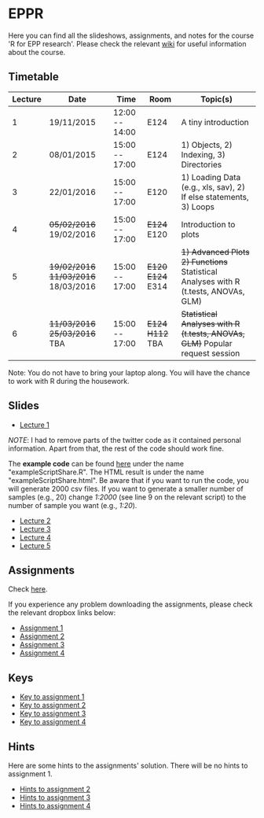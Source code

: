 # EPPR

Here you can find all the slideshows, assignments, and notes for the course 'R for EPP research'.
Please check the relevant [wiki](https://github.com/AngelosPsy/EPPR/wiki) for useful information
about the course.

## Timetable

| Lecture | Date           | Time              | Room | Topic(s)                                         |
|---------|----------------|-------------------|------|--------------------------------------------------|
| 1       |  19/11/2015    |  12:00 -- 14:00   | E124 |A tiny introduction                               |
| 2       |  08/01/2015    |  15:00 -- 17:00   | E124 |1) Objects, 2) Indexing, 3) Directories           | 
| 3       |  22/01/2016    |  15:00 -- 17:00   | E120 |1) Loading Data (e.g., xls, sav), 2) If else statements, 3) Loops        |
| 4       |  ~~05/02/2016~~   19/02/2016 |  15:00 -- 17:00   | ~~E124~~ E120 |Introduction to plots                             |  
| 5       |  ~~19/02/2016    11/03/2016~~ 18/03/2016 |  15:00 -- 17:00   | ~~E120 E124~~  E314 | ~~1) Advanced Plots 2) Functions~~ Statistical Analyses with R (t.tests, ANOVAs, GLM)                     |	
| 6       |  ~~11/03/2016  25/03/2016~~ TBA  |  15:00 -- 17:00   | ~~E124 H112~~ TBA| ~~Statistical Analyses with R (t.tests, ANOVAs, GLM)~~ Popular request session|

Note: You do not have to bring your laptop along. You will
have the chance to work with R during the housework.

## Slides
* [Lecture 1](http://htmlpreview.github.io/?https://github.com/AngelosPsy/EPPR/blob/master/Lecture1/index.html)

*NOTE*: I had to remove parts of the twitter code as it contained personal information. Apart from that,
the rest of the code should work fine.

The **example code** can be found [here](https://github.com/AngelosPsy/EPPR/tree/master/Lecture1) under the name "exampleScriptShare.R". The HTML result is under the name "exampleScriptShare.html". Be aware that if you want to run the code, you will generate 2000 csv files. If you want to generate a smaller number of samples (e.g., 20) change *1:2000* (see line 9 on the relevant script) to the number of sample you want (e.g., *1:20*).

* [Lecture 2](http://htmlpreview.github.io/?https://github.com/AngelosPsy/EPPR/blob/master/Lecture2/index.html)
* [Lecture 3](http://htmlpreview.github.io/?https://github.com/AngelosPsy/EPPR/blob/master/Lecture3/index.html)
* [Lecture 4](http://htmlpreview.github.io/?https://github.com/AngelosPsy/EPPR/blob/master/Lecture4/index.html)  
* [Lecture 5](http://htmlpreview.github.io/?https://github.com/AngelosPsy/EPPR/blob/master/Lecture4/index.html)  
  
## Assignments
Check [here](https://github.com/AngelosPsy/EPPR/tree/master/Assignments).

If you experience any problem downloading the assignments, please check the relevant
dropbox links below:

* [Assignment 1](https://www.dropbox.com/sh/1blgxvlvml1voot/AAB-N2Dyd2Un3tDMIeEOkSDma?dl=0)
* [Assignment 2](https://www.dropbox.com/sh/puemzorw8m08ifv/AAD-OgzLdOpbt8vZiz2XB_2ua?dl=0)
* [Assignment 3](https://www.dropbox.com/sh/fiuuqu98g730eu5/AAAvNxsx8eXqw-XkEFKNQ1xra?dl=0)
* [Assignment 4](https://www.dropbox.com/s/dnnpw2yuws761re/assignmentW5.html?dl=0)

## Keys

* [Key to assignment 1](https://www.dropbox.com/sh/qni57xc0ecetmse/AAAGBQEUp6mzz0-goEfXE4kFa?dl=0)
* [Key to assignment 2](https://www.dropbox.com/sh/x0y69gg9sspky1f/AABAliE7D-0TYRU_tCwfZ3ana?dl=0)
* [Key to assignment 3](https://www.dropbox.com/s/qa4o05b94tc3nqz/assignmentW4Solution.html?dl=0)
* [Key to assignment 4](https://www.dropbox.com/s/hn6hxm0xiq12spp/assignmentW5Solution.html?dl=0)
 
## Hints

Here are some hints to the assignments' solution. There will be no hints to assignment 1.

* [Hints to assignment 2](https://www.dropbox.com/sh/p2cec39vdqfwtnn/AAAtKbLwoCJcqTc7lxSW1gR4a?dl=0)
* [Hints to assignment 3](https://www.dropbox.com/sh/s0ck338wbe06jh9/AADIt20CNoYyhwScCFwNUA2na?dl=0)
* [Hints to assignment 4](https://www.dropbox.com/s/j6296dwkmadeg00/assignmentW5_hints.html?dl=0)
